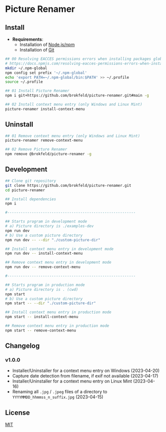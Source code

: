 # Picture Renamer

## Install

* **Requirements**:
  * Installation of [Node.js/npm](https://nodejs.org/)
  * Installation of [Git](https://git-scm.com/)

```bash
## 00 Resolving EACCES permissions errors when installing packages globally (only on Linux Mint)
# https://docs.npmjs.com/resolving-eacces-permissions-errors-when-installing-packages-globally
mkdir ~/.npm-global
npm config set prefix '~/.npm-global'
echo 'export PATH=~/.npm-global/bin:$PATH' >> ~/.profile
source ~/.profile
```

```bash
## 01 Install Picture Renamer
npm i git+https://github.com/brokfeld/picture-renamer.git#main -g

## 02 Install context menu entry (only Windows and Linux Mint)
picture-renamer install-context-menu
```

## Uninstall

```bash
## 01 Remove context menu entry (only Windows and Linux Mint)
picture-renamer remove-context-menu

## 02 Remove Picture Renamer
npm remove @brokfeld/picture-renamer -g
```

## Development

```bash
## Clone git repository
git clone https://github.com/brokfeld/picture-renamer.git
cd picture-renamer

## Install dependencies
npm i

#----------------------------------------------------------

## Starts program in development mode
# a) Picture directory is ./examples-dev
npm run dev
# b) Use a custom picture directory
npm run dev -- --dir "./custom-picture-dir"

## Install context menu entry in development mode
npm run dev -- install-context-menu

## Remove context menu entry in development mode
npm run dev -- remove-context-menu

#----------------------------------------------------------

## Starts program in production mode
# a) Picture directory is . (cwd)
npm start
# b) Use a custom picture directory
npm start -- --dir "./custom-picture-dir"

## Install context menu entry in production mode
npm start -- install-context-menu

## Remove context menu entry in production mode
npm start -- remove-context-menu
```

## Changelog

### v1.0.0

* Installer/Uninstaller for a context menu entry on Windows (2023-04-20)
* Capture date detection from filename, if exif not available (2023-04-17)
* Installer/Uninstaller for a context menu entry on Linux Mint (2023-04-16)
* Renaming all `.jpg` / `.jpeg` files of a directory to `YYYYMMDD_hhmmss_n_suffix.jpg` (2023-04-15)

## License

[MIT](LICENSE)
